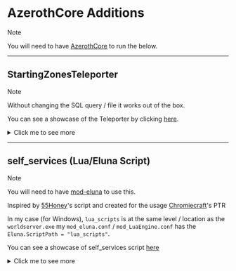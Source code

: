 # AzerothCore Additions

> [!NOTE]  
> You will need to have [AzerothCore](https://github.com/azerothcore/azerothcore-wotlk) to run the below.

---

## StartingZonesTeleporter

> [!NOTE]  
> Without changing the SQL query / file it works out of the box.

You can see a showcase of the Teleporter by clicking [here](https://www.youtube.com/watch?v=4ZdNJEGGdRs&ab_channel=TheSCREWEDSoftware). 

<details>

<summary>Click me to see more</summary>

## What does this bring?

- A new NPC that allows you to teleport to all starting zones of your respective faction (not counting for Death Knights).
- Confirmation text before teleportation.
- Customisable experience.

## How do use this?

Download and run the `tsg_query.sql` in your `acore_world`.

## What should I change?

### NPC
- `@CreatureEntry` use the Entry (of creature) / ID that you want.
- `@CreatureName` the name you want to give to the creature.
- `@CreatureSubName` the title below the name that appears in < this >
- `@CreatureModelID` the Model via the ID you want to use.

### Gossip Text

To be finished.

## Variable Indexes

Variables refer to what in the database.

- `@GossipTextID` (npc_text.ID)
- `@GossipText` (npc_text.text0_0)
- `@GossipMenuID` (gossip_menu_option.MenuID)
- `@GossipMenuOptionID0` (gossip_menu_option.OptionID)
- `@GossipMenuOptionIcon` (gossip_menu_option.OptionIcon)
- `@GossipMenuOptionTextDefaultConfirmation` (gossip_menu_option.BoxText)
- `@GossipMenuOptionTextX` (gossip_menu_option.OptionText)
- `@ConditionGossipMenuOptionDefaultMessage` (conditions.Comment)
- `@ConditionGossipMenuOptionFactionHorde`(conditions.Comment)
- `@ConditionGossipMenuOptionFactionAlliance`(conditions.Comment)
- `@CreatureEntry` (creature_template.entry)
- `@CreatureName` (creature_template.name)
- `@CreatureSubName` (creature_template.subname)
- `@CreatureModelID` (creature_template_model.CreatureDisplayID)
- `@SmartAIMapID0` (smart_scripts.action_param1)
- `@SmartAITargetXA` (smart_scripts.target_x)
- `@SmartAITargetYA` (smart_scripts.target_y)
- `@SmartAITargetZA` (smart_scripts.target_z)
- `@SmartAITargetOA` (smart_scripts.target_o)

</details>

---

## self_services (Lua/Eluna Script)

> [!NOTE]  
> You will need to have [mod-eluna](https://github.com/azerothcore/mod-eluna) to use this.

Inspired by [55Honey](https://github.com/55Honey)'s script and created for the usage [Chromiecraft](https://www.chromiecraft.com/en/)'s PTR

In my case (for Windows), `lua_scripts` is at the same level / location as the `worldserver.exe` my `mod_eluna.conf` / `mod_LuaEngine.conf` has the `Eluna.ScriptPath = "lua_scripts"`.

You can see a showcase of self_services script [here](https://www.youtube.com/watch?v=0ARvJBiEr8c)

<details>

<summary>Click me to see more</summary>

## What does this bring?

- Allows anyone who runs the command to use the service customise, change race or change faction without having gm permissions or running direct queries into the database, this uses the existing gm commands to achieve this and then kicks the player so they use the service(s).


If you run all the three (3) unique commands without using the service after, they have a specific order that they appear as to be used:
`Customisation` -> `Faction Change` -> `Race Change`

## How do use this?

Just drop `self-services.lua` into your `lua_scripts`

In-game commands: `.selfcustomise` | `.selfcustomize` | `.selfchangerace` | `.selfchangefaction`

## What should I change?

`local ENABLE_LOGGING = 0` change the `0` to `1` if you wish to enable logging.
The logging will something like this:

```
[07-16-2025 03:53 PM] Executing: character customize Ada | Ada (GUID: 84) from RYAN4 (Account ID: 7)
[07-16-2025 03:53 PM] Ada used Character Customization | Ada (GUID: 84) from RYAN4 (Account ID: 7)

[07-16-2025 03:54 PM] Executing: character changefaction Ada | Ada (GUID: 84) from RYAN4 (Account ID: 7)
[07-16-2025 03:54 PM] Ada used Faction Change | Ada (GUID: 84) from RYAN4 (Account ID: 7)

[07-16-2025 03:54 PM] Executing: character changerace Ada | Ada (GUID: 84) from RYAN4 (Account ID: 7)
[07-16-2025 03:54 PM] Ada used Race Change | Ada (GUID: 84) from RYAN4 (Account ID: 7)
```

`end, 5000, 1)` change the `5000` to what value you prefer (in millieseconds), this is the time that the script waits before kicking the player, by default is 5 seconds.

The `self_services.lua` is dynamic naming for the log file (will always match, in this case `self_services.log`, and same for `worldserver` output messages).

Want to use all services at once in a macro? (doesn't work while dead be free to change `/say` to something else).

```
/say .selfcustomise
/say .selfchangerace
/say .selfchangefaction
```

</details>
